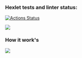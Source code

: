 ### Hexlet tests and linter status:
[![Actions Status](https://github.com/INafanya/python-project-49/actions/workflows/hexlet-check.yml/badge.svg)](https://github.com/INafanya/python-project-49/actions)


<a href="https://codeclimate.com/github/INafanya/python-project-49/maintainability"><img src="https://api.codeclimate.com/v1/badges/3045275984d227f8c0d9/maintainability" /></a>

### How it work's
<a href="https://asciinema.org/a/vR314zZTBS8znCZhxVC6e5oDI" target="_blank"><img src="https://asciinema.org/a/vR314zZTBS8znCZhxVC6e5oDI.svg" /></a>
